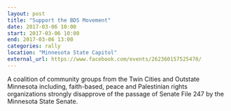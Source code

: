 ```yaml
---
layout: post
title: "Support the BDS Movement"
date: 2017-03-06 10:00
start: 2017-03-06 10:00
end: 2017-03-06 13:00
categories: rally
location: "Minnesota State Capitol"
external_url: https://www.facebook.com/events/262360157525470/
---
```

A coalition of community groups from the Twin Cities and Outstate Minnesota including, faith-based, peace and Palestinian rights organizations strongly disapprove of the passage of Senate File 247 by the Minnesota State Senate.
